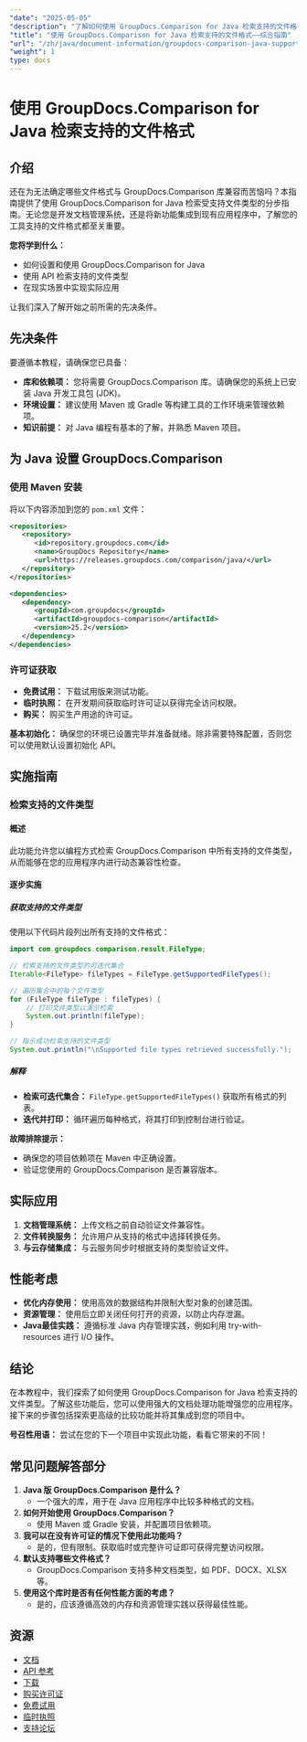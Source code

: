```yaml
---
"date": "2025-05-05"
"description": "了解如何使用 GroupDocs.Comparison for Java 检索支持的文件格式。按照本分步教程操作，增强您的文档管理系统。"
"title": "使用 GroupDocs.Comparison for Java 检索支持的文件格式——综合指南"
"url": "/zh/java/document-information/groupdocs-comparison-java-supported-formats/"
"weight": 1
type: docs
---
```

# 使用 GroupDocs.Comparison for Java 检索支持的文件格式

## 介绍

还在为无法确定哪些文件格式与 GroupDocs.Comparison 库兼容而苦恼吗？本指南提供了使用 GroupDocs.Comparison for Java 检索受支持文件类型的分步指南。无论您是开发文档管理系统，还是将新功能集成到现有应用程序中，了解您的工具支持的文件格式都至关重要。

**您将学到什么：**
- 如何设置和使用 GroupDocs.Comparison for Java
- 使用 API 检索支持的文件类型
- 在现实场景中实现实际应用

让我们深入了解开始之前所需的先决条件。

## 先决条件

要遵循本教程，请确保您已具备：

- **库和依赖项：** 您将需要 GroupDocs.Comparison 库。请确保您的系统上已安装 Java 开发工具包 (JDK)。
- **环境设置：** 建议使用 Maven 或 Gradle 等构建工具的工作环境来管理依赖项。
- **知识前提：** 对 Java 编程有基本的了解，并熟悉 Maven 项目。

## 为 Java 设置 GroupDocs.Comparison

### 使用 Maven 安装

将以下内容添加到您的 `pom.xml` 文件：

```xml
<repositories>
   <repository>
      <id>repository.groupdocs.com</id>
      <name>GroupDocs Repository</name>
      <url>https://releases.groupdocs.com/comparison/java/</url>
   </repository>
</repositories>

<dependencies>
   <dependency>
      <groupId>com.groupdocs</groupId>
      <artifactId>groupdocs-comparison</artifactId>
      <version>25.2</version>
   </dependency>
</dependencies>
```

### 许可证获取

- **免费试用：** 下载试用版来测试功能。
- **临时执照：** 在开发期间获取临时许可证以获得完全访问权限。
- **购买：** 购买生产用途的许可证。

**基本初始化：**
确保您的环境已设置完毕并准备就绪。除非需要特殊配置，否则您可以使用默认设置初始化 API。

## 实施指南

### 检索支持的文件类型

#### 概述
此功能允许您以编程方式检索 GroupDocs.Comparison 中所有支持的文件类型，从而能够在您的应用程序内进行动态兼容性检查。

#### 逐步实施

##### 获取支持的文件类型

使用以下代码片段列出所有支持的文件格式：

```java
import com.groupdocs.comparison.result.FileType;

// 检索支持的文件类型的可迭代集合
Iterable<FileType> fileTypes = FileType.getSupportedFileTypes();

// 遍历集合中的每个文件类型
for (FileType fileType : fileTypes) {
    // 打印文件类型以演示检索
    System.out.println(fileType);
}

// 指示成功检索支持的文件类型
System.out.println("\nSupported file types retrieved successfully.");
```

##### 解释
- **检索可迭代集合：** `FileType.getSupportedFileTypes()` 获取所有格式的列表。
- **迭代并打印：** 循环遍历每种格式，将其打印到控制台进行验证。

**故障排除提示：**
- 确保您的项目依赖项在 Maven 中正确设置。
- 验证您使用的 GroupDocs.Comparison 是否兼容版本。

## 实际应用

1. **文档管理系统：** 上传文档之前自动验证文件兼容性。
2. **文件转换服务：** 允许用户从支持的格式中选择转换任务。
3. **与云存储集成：** 与云服务同步时根据支持的类型验证文件。

## 性能考虑

- **优化内存使用：** 使用高效的数据结构并限制大型对象的创建范围。
- **资源管理：** 使用后立即关闭任何打开的资源，以防止内存泄漏。
- **Java最佳实践：** 遵循标准 Java 内存管理实践，例如利用 try-with-resources 进行 I/O 操作。

## 结论

在本教程中，我们探索了如何使用 GroupDocs.Comparison for Java 检索支持的文件类型。了解这些功能后，您可以使用强大的文档处理功能增强您的应用程序。接下来的步骤包括探索更高级的比较功能并将其集成到您的项目中。

**号召性用语：** 尝试在您的下一个项目中实现此功能，看看它带来的不同！

## 常见问题解答部分

1. **Java 版 GroupDocs.Comparison 是什么？**
   - 一个强大的库，用于在 Java 应用程序中比较多种格式的文档。
2. **如何开始使用 GroupDocs.Comparison？**
   - 使用 Maven 或 Gradle 安装，并配置项目依赖项。
3. **我可以在没有许可证的情况下使用此功能吗？**
   - 是的，但有限制。获取临时或完整许可证即可获得完整访问权限。
4. **默认支持哪些文件格式？**
   - GroupDocs.Comparison 支持多种文档类型，如 PDF、DOCX、XLSX 等。
5. **使用这个库时是否有任何性能方面的考虑？**
   - 是的，应该遵循高效的内存和资源管理实践以获得最佳性能。

## 资源

- [文档](https://docs.groupdocs.com/comparison/java/)
- [API 参考](https://reference.groupdocs.com/comparison/java/)
- [下载](https://releases.groupdocs.com/comparison/java/)
- [购买许可证](https://purchase.groupdocs.com/buy)
- [免费试用](https://releases.groupdocs.com/comparison/java/)
- [临时执照](https://purchase.groupdocs.com/temporary-license/)
- [支持论坛](https://forum.groupdocs.com/c/comparison)